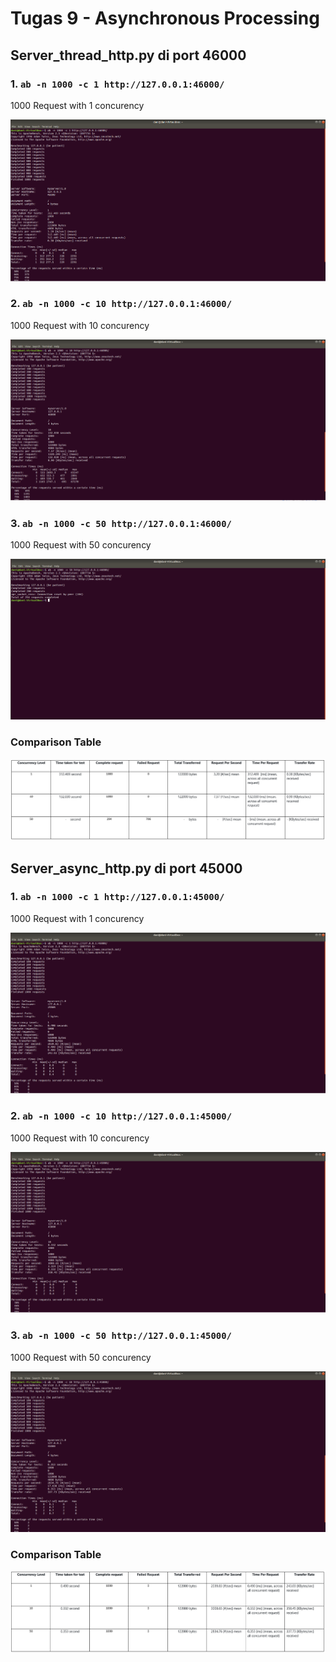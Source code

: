 # Tugas 9 - Asynchronous Processing

## Server_thread_http.py di port 46000
### 1. `ab -n 1000 -c 1 http://127.0.0.1:46000/`
1000 Request with 1 concurency

![enter image description here](Dokumentasi/Thread/1.1.PNG)

### 2. `ab -n 1000 -c 10 http://127.0.0.1:46000/`
1000 Request with 10 concurency

![enter image description here](Dokumentasi/Thread/2.1.PNG)

### 3. `ab -n 1000 -c 50 http://127.0.0.1:46000/`
1000 Request with 50 concurency

![enter image description here](Dokumentasi/Thread/3.PNG)

### Comparison Table

![enter image description here](Dokumentasi/Thread/4.PNG)


## Server_async_http.py di port 45000
### 1. `ab -n 1000 -c 1 http://127.0.0.1:45000/`
1000 Request with 1 concurency

![enter image description here](Dokumentasi/Async/1.1.PNG)

### 2. `ab -n 1000 -c 10 http://127.0.0.1:45000/`
1000 Request with 10 concurency

![enter image description here](Dokumentasi/Async/2.1.PNG)

### 3. `ab -n 1000 -c 50 http://127.0.0.1:45000/`
1000 Request with 50 concurency

![enter image description here](Dokumentasi/Async/3.1.PNG)

### Comparison Table

![enter image description here](Dokumentasi/Async/4.PNG)
